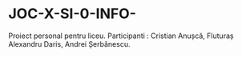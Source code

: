 # JOC-X-SI-0-INFO-
Proiect personal pentru liceu.
Participanti : Cristian Anușcă, Fluturaș Alexandru Daris, Andrei Șerbănescu.
